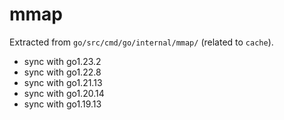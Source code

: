 # mmap

Extracted from `go/src/cmd/go/internal/mmap/` (related to `cache`).

- sync with go1.23.2
- sync with go1.22.8
- sync with go1.21.13
- sync with go1.20.14
- sync with go1.19.13
